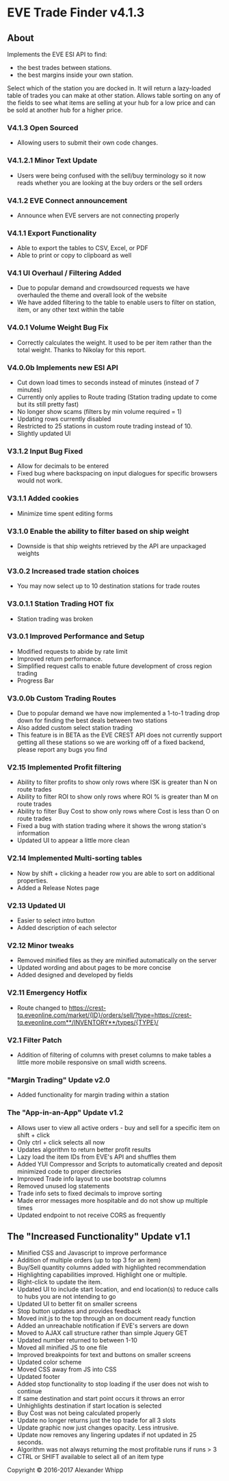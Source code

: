 # EVE Trade Finder v4.1.3

## About
Implements the EVE ESI API to find:

* the best trades between stations.
* the best margins inside your own station.

Select which of the station you are docked in. It will return a lazy-loaded table of trades you can make at other station. Allows table sorting on any of the fields to see what items are selling at your hub for a low price and can be sold at another hub for a higher price.

### V4.1.3 Open Sourced
* Allowing users to submit their own code changes.

### V4.1.2.1 Minor Text Update
* Users were being confused with the sell/buy terminology so it now reads whether you are looking at the buy orders or the sell orders

### V4.1.2 EVE Connect announcement
* Announce when EVE servers are not connecting properly

### V4.1.1 Export Functionality
* Able to export the tables to CSV, Excel, or PDF
* Able to print or copy to clipboard as well

### V4.1 UI Overhaul / Filtering Added
* Due to popular demand and crowdsourced requests we have overhauled the theme and overall look of the website
* We have added filtering to the table to enable users to filter on station, item, or any other text within the table

### V4.0.1 Volume Weight Bug Fix
* Correctly calculates the weight. It used to be per item rather than the total weight. Thanks to Nikolay for this report.

### V4.0.0b Implements new ESI API
* Cut down load times to seconds instead of minutes (instead of 7 minutes)
* Currently only applies to Route trading (Station trading update to come but its still pretty fast)
* No longer show scams (filters by min volume required = 1)
* Updating rows currently disabled
* Restricted to 25 stations in custom route trading instead of 10.
* Slightly updated UI

### V3.1.2 Input Bug Fixed
* Allow for decimals to be entered
* Fixed bug where backspacing on input dialogues for specific browsers would not work.

### V3.1.1 Added cookies
* Minimize time spent editing forms

### V3.1.0 Enable the ability to filter based on ship weight
* Downside is that ship weights retrieved by the API are unpackaged weights

### V3.0.2 Increased trade station choices
* You may now select up to 10 destination stations for trade routes

### V3.0.1.1 Station Trading HOT fix
* Station trading was broken

### V3.0.1 Improved Performance and Setup
* Modified requests to abide by rate limit
* Improved return performance.
* Simplified request calls to enable future development of cross region trading
* Progress Bar

### V3.0.0b Custom Trading Routes
* Due to popular demand we have now implemented a 1-to-1 trading drop down for finding the best deals between two stations
* Also added custom select station trading
* This feature is in BETA as the EVE CREST API does not currently support getting all these stations so we are working off of a fixed backend, please report any bugs you find

### V2.15 Implemented Profit filtering
* Ability to filter profits to show only rows where ISK is greater than N on route trades
* Ability to filter ROI to show only rows where ROI % is greater than M on route trades
* Ability to filter Buy Cost to show only rows where Cost is less than O on route trades
* Fixed a bug with station trading where it shows the wrong station's information
* Updated UI to appear a little more clean

### V2.14 Implemented Multi-sorting tables
* Now by shift + clicking a header row you are able to sort on additional properties.
* Added a Release Notes page

### V2.13 Updated UI
* Easier to select intro button
* Added description of each selector

### V2.12 Minor tweaks
* Removed minified files as they are minified automatically on the server
* Updated wording and about pages to be more concise
* Added designed and developed by fields

### V2.11 Emergency Hotfix
* Route changed to https://crest-tq.eveonline.com/market/{ID}/orders/sell/?type=https://crest-tq.eveonline.com**/INVENTORY**/types/{TYPE}/

### V2.1 Filter Patch
* Addition of filtering of columns with preset columns to make tables a little more mobile responsive on small width screens.

### "Margin Trading" Update v2.0
* Added functionality for margin trading within a station

### The "App-in-an-App" Update v1.2
* Allows user to view all active orders - buy and sell for a specific item on shift + click
* Only ctrl + click selects all now
* Updates algorithm to return better profit results
* Lazy load the item IDs from EVE's API and shuffles them
* Added YUI Compressor and Scripts to automatically created and deposit minimized code to proper directories
* Improved Trade info layout to use bootstrap columns
* Removed unused log statements
* Trade info sets to fixed decimals to improve sorting
* Made error messages more hospitable and do not show up multiple times
* Updated endpoint to not receive CORS as frequently

## The "Increased Functionality" Update v1.1
* Minified CSS and Javascript to improve performance
* Addition of multiple orders (up to top 3 for an item)
* Buy/Sell quantity columns added with highlighted recommendation
* Highlighting capabilities improved. Highlight one or multiple.
* Right-click to update the item.
* Updated UI to include start location, and end location(s) to reduce calls to hubs you are not intending to go
* Updated UI to better fit on smaller screens
* Stop button updates and provides feedback
* Moved init.js to the top through an on document ready function
* Added an unreachable notification if EVE's servers are down
* Moved to AJAX call structure rather than simple Jquery GET
* Updated number returned to between 1-10
* Moved all minified JS to one file
* Improved breakpoints for text and buttons on smaller screens
* Updated color scheme
* Moved CSS away from JS into CSS
* Updated footer
* Added stop functionality to stop loading if the user does not wish to continue
* If same destination and start point occurs it throws an error
* Unhighlights destination if start location is selected
* Buy Cost was not being calculated properly
* Update no longer returns just the top trade for all 3 slots
* Update graphic now just changes opacity. Less intrusive.
* Update now removes any lingering updates if not updated in 25 seconds.
* Algorithm was not always returning the most profitable runs  if runs > 3
* CTRL or SHIFT available to select all of an item type


Copyright © 2016-2017 Alexander Whipp
